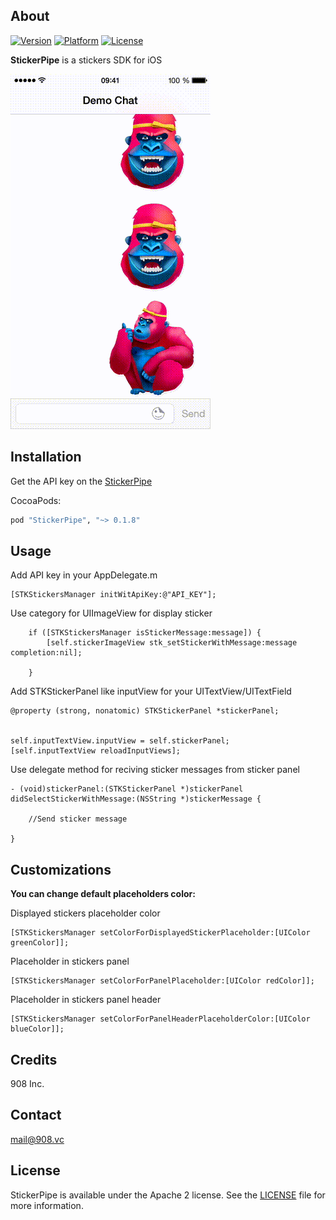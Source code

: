 ## About
[![Version](https://cocoapod-badges.herokuapp.com/v/StickerPipe/badge.png)](http://stickerpipe.com)
[![Platform](https://cocoapod-badges.herokuapp.com/p/StickerPipe/badge.png)](http://stickerpipe.com)
[![License](https://cocoapod-badges.herokuapp.com/l/StickerPipe/badge.(png|svg))](http://stickerpipe.com)

**StickerPipe** is a stickers SDK for iOS

![ios](ios.gif)

## Installation

Get the API key on the [StickerPipe](http://stickerpipe.com/)

CocoaPods:
```ruby
pod "StickerPipe", "~> 0.1.8"
```
## Usage

Add API key in your AppDelegate.m 

```objc
[STKStickersManager initWitApiKey:@"API_KEY"];
```

Use category for UIImageView for display sticker

```objc
    if ([STKStickersManager isStickerMessage:message]) {
        [self.stickerImageView stk_setStickerWithMessage:message completion:nil];
        
    }
```

Add STKStickerPanel like inputView for your UITextView/UITextField

```objc
@property (strong, nonatomic) STKStickerPanel *stickerPanel;


self.inputTextView.inputView = self.stickerPanel;
[self.inputTextView reloadInputViews];
```
Use delegate method for reciving sticker messages from sticker panel

```objc
- (void)stickerPanel:(STKStickerPanel *)stickerPanel didSelectStickerWithMessage:(NSString *)stickerMessage {
    
    //Send sticker message
    
}
```
## Сustomizations

**You can change default placeholders color:**

Displayed stickers placeholder color

```objc
[STKStickersManager setColorForDisplayedStickerPlaceholder:[UIColor greenColor]];
```

Placeholder in stickers panel

```objc
[STKStickersManager setColorForPanelPlaceholder:[UIColor redColor]];
```

Placeholder in stickers panel header

```objc
[STKStickersManager setColorForPanelHeaderPlaceholderColor:[UIColor blueColor]];
```

## Credits

908 Inc.

## Contact

mail@908.vc

## License

StickerPipe is available under the Apache 2 license. See the [LICENSE](LICENSE) file for more information.
